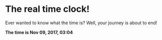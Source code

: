 # The real time clock!

Ever wanted to know what the time is? Well, your journey is about to end!

**The time is Nov 09, 2017, 03:04**